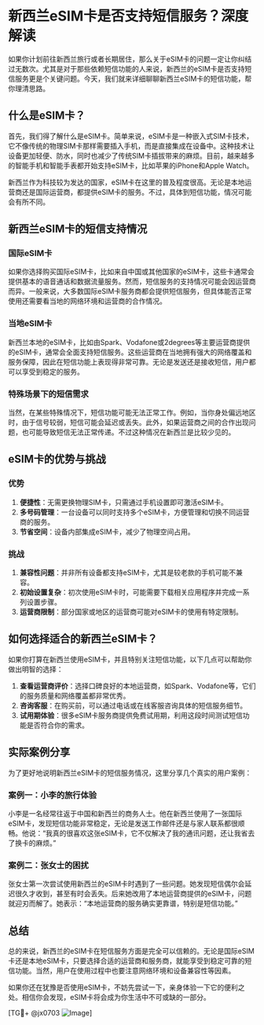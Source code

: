# 新西兰eSIM卡是否支持短信服务？深度解读

如果你计划前往新西兰旅行或者长期居住，那么关于eSIM卡的问题一定让你纠结过无数次。尤其是对于那些依赖短信功能的人来说，新西兰的eSIM卡是否支持短信服务更是个关键问题。今天，我们就来详细聊聊新西兰eSIM卡的短信功能，帮你理清思路。

## 什么是eSIM卡？

首先，我们得了解什么是eSIM卡。简单来说，eSIM卡是一种嵌入式SIM卡技术，它不像传统的物理SIM卡那样需要插入手机，而是直接集成在设备中。这种技术让设备更加轻便、防水，同时也减少了传统SIM卡插拔带来的麻烦。目前，越来越多的智能手机和智能手表都开始支持eSIM卡，比如苹果的iPhone和Apple Watch。

新西兰作为科技较为发达的国家，eSIM卡在这里的普及程度很高。无论是本地运营商还是国际运营商，都提供eSIM卡的服务。不过，具体到短信功能，情况可能会有所不同。

## 新西兰eSIM卡的短信支持情况

### 国际eSIM卡

如果你选择购买国际eSIM卡，比如来自中国或其他国家的eSIM卡，这些卡通常会提供基本的语音通话和数据流量服务。然而，短信服务的支持情况可能会因运营商而异。一般来说，大多数国际eSIM卡服务商都会提供短信服务，但具体能否正常使用还需要看当地的网络环境和运营商的合作情况。

### 当地eSIM卡

新西兰本地的eSIM卡，比如由Spark、Vodafone或2degrees等主要运营商提供的eSIM卡，通常会全面支持短信服务。这些运营商在当地拥有强大的网络覆盖和服务保障，因此在短信功能上表现得非常可靠。无论是发送还是接收短信，用户都可以享受到稳定的服务。

### 特殊场景下的短信需求

当然，在某些特殊情况下，短信功能可能无法正常工作。例如，当你身处偏远地区时，由于信号较弱，短信可能会延迟或丢失。此外，如果运营商之间的合作出现问题，也可能导致短信无法正常传递。不过这种情况在新西兰是比较少见的。

## eSIM卡的优势与挑战

### 优势

1. **便捷性**：无需更换物理SIM卡，只需通过手机设置即可激活eSIM卡。
2. **多号码管理**：一台设备可以同时支持多个eSIM卡，方便管理和切换不同运营商的服务。
3. **节省空间**：设备内部集成eSIM卡，减少了物理空间占用。

### 挑战

1. **兼容性问题**：并非所有设备都支持eSIM卡，尤其是较老款的手机可能不兼容。
2. **初始设置复杂**：初次使用eSIM卡时，可能需要下载相关应用程序并完成一系列设置步骤。
3. **运营商限制**：部分国家或地区的运营商可能对eSIM卡的使用有特定限制。

## 如何选择适合的新西兰eSIM卡？

如果你打算在新西兰使用eSIM卡，并且特别关注短信功能，以下几点可以帮助你做出明智的选择：

1. **查看运营商评价**：选择口碑良好的本地运营商，如Spark、Vodafone等，它们的服务质量和网络覆盖都非常优秀。
2. **咨询客服**：在购买前，可以通过电话或在线客服咨询具体的短信服务细节。
3. **试用期体验**：很多eSIM卡服务商提供免费试用期，利用这段时间测试短信功能是否符合你的需求。

## 实际案例分享

为了更好地说明新西兰eSIM卡的短信服务情况，这里分享几个真实的用户案例：

### 案例一：小李的旅行体验

小李是一名经常往返于中国和新西兰的商务人士。他在新西兰使用了一张国际eSIM卡，发现短信功能非常稳定，无论是发送工作邮件还是与家人联系都很顺畅。他说：“我真的很喜欢这张eSIM卡，它不仅解决了我的通讯问题，还让我省去了换卡的麻烦。”

### 案例二：张女士的困扰

张女士第一次尝试使用新西兰的eSIM卡时遇到了一些问题。她发现短信偶尔会延迟很久才收到，甚至有时会丢失。后来她改用了本地运营商提供的eSIM卡，问题就迎刃而解了。她表示：“本地运营商的服务确实更靠谱，特别是短信功能。”

## 总结

总的来说，新西兰的eSIM卡在短信服务方面是完全可以信赖的。无论是国际eSIM卡还是本地eSIM卡，只要选择合适的运营商和服务商，就能享受到稳定可靠的短信功能。当然，用户在使用过程中也要注意网络环境和设备兼容性等因素。

如果你还在犹豫是否使用eSIM卡，不妨先尝试一下，亲身体验一下它的便利之处。相信你会发现，eSIM卡将会成为你生活中不可或缺的一部分。

[TG💪+ @jx0703 ![Image](https://github.com/user-attachments/assets/dbca1d08-cadb-493c-b0ec-ad6f7a83f270)]